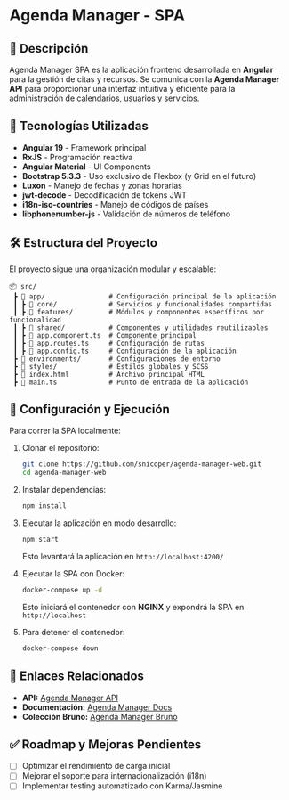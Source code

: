 # Agenda Manager - SPA

## 🌟 Descripción

Agenda Manager SPA es la aplicación frontend desarrollada en **Angular** para la gestión de citas y recursos. Se comunica con la **Agenda Manager API** para proporcionar una interfaz intuitiva y eficiente para la administración de calendarios, usuarios y servicios.

## 🔎 Tecnologías Utilizadas

- **Angular 19** - Framework principal
- **RxJS** - Programación reactiva
- **Angular Material** - UI Components
- **Bootstrap 5.3.3** - Uso exclusivo de Flexbox (y Grid en el futuro)
- **Luxon** - Manejo de fechas y zonas horarias
- **jwt-decode** - Decodificación de tokens JWT
- **i18n-iso-countries** - Manejo de códigos de países
- **libphonenumber-js** - Validación de números de teléfono

## 🛠️ Estructura del Proyecto

El proyecto sigue una organización modular y escalable:

```
📦 src/
 ┣ 📂 app/                # Configuración principal de la aplicación
 ┃ ┣ 📂 core/             # Servicios y funcionalidades compartidas
 ┃ ┣ 📂 features/         # Módulos y componentes específicos por funcionalidad
 ┃ ┣ 📂 shared/           # Componentes y utilidades reutilizables
 ┃ ┣ 📜 app.component.ts  # Componente principal
 ┃ ┣ 📜 app.routes.ts     # Configuración de rutas
 ┃ ┣ 📜 app.config.ts     # Configuración de la aplicación
 ┣ 📂 environments/       # Configuraciones de entorno
 ┣ 📂 styles/             # Estilos globales y SCSS
 ┣ 📜 index.html          # Archivo principal HTML
 ┣ 📜 main.ts             # Punto de entrada de la aplicación
```

## 🔧 Configuración y Ejecución

Para correr la SPA localmente:

1. Clonar el repositorio:

   ```bash
   git clone https://github.com/snicoper/agenda-manager-web.git
   cd agenda-manager-web
   ```

2. Instalar dependencias:

   ```bash
   npm install
   ```

3. Ejecutar la aplicación en modo desarrollo:

   ```bash
   npm start
   ```

   Esto levantará la aplicación en `http://localhost:4200/`

4. Ejecutar la SPA con Docker:

   ```bash
   docker-compose up -d
   ```

   Esto iniciará el contenedor con **NGINX** y expondrá la SPA en `http://localhost`

5. Para detener el contenedor:

   ```bash
   docker-compose down
   ```

## 💌 Enlaces Relacionados

- **API:** [Agenda Manager API](https://github.com/snicoper/agenda-manager-api)
- **Documentación:** [Agenda Manager Docs](https://github.com/snicoper/agenda-manager-docs)
- **Colección Bruno:** [Agenda Manager Bruno](https://github.com/snicoper/agenda-manager-bruno)

## ✅ Roadmap y Mejoras Pendientes

- [ ] Optimizar el rendimiento de carga inicial
- [ ] Mejorar el soporte para internacionalización (i18n)
- [ ] Implementar testing automatizado con Karma/Jasmine
